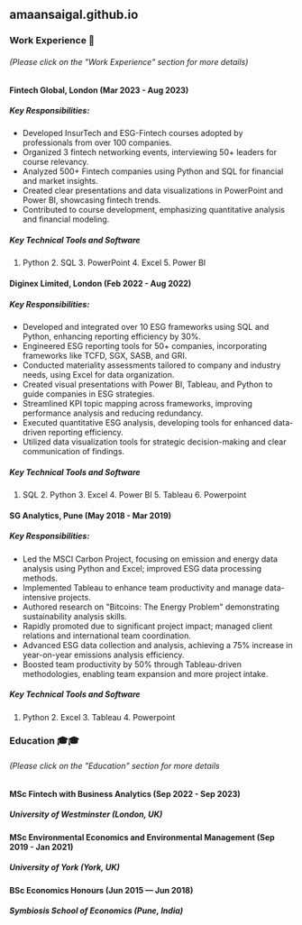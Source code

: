 ## amaansaigal.github.io

### Work Experience 💼
###### (Please click on the "Work Experience" section for more details)

#### Fintech Global, London (Mar 2023 - Aug 2023)
##### Key Responsibilities:
- Developed InsurTech and ESG-Fintech courses adopted by professionals from over 100 companies.
- Organized 3 fintech networking events, interviewing 50+ leaders for course relevancy.
- Analyzed 500+ Fintech companies using Python and SQL for financial and market insights.
- Created clear presentations and data visualizations in PowerPoint and Power BI, showcasing fintech trends.
- Contributed to course development, emphasizing quantitative analysis and financial modeling.

##### Key Technical Tools and Software
1. Python 2. SQL 3. PowerPoint 4. Excel 5. Power BI


#### Diginex Limited, London (Feb 2022 - Aug 2022)
##### Key Responsibilities:
- Developed and integrated over 10 ESG frameworks using SQL and Python, enhancing reporting efficiency by 30%.
- Engineered ESG reporting tools for 50+ companies, incorporating frameworks like TCFD, SGX, SASB, and GRI.
- Conducted materiality assessments tailored to company and industry needs, using Excel for data organization.
- Created visual presentations with Power BI, Tableau, and Python to guide companies in ESG strategies.
- Streamlined KPI topic mapping across frameworks, improving performance analysis and reducing redundancy.
- Executed quantitative ESG analysis, developing tools for enhanced data-driven reporting efficiency.
- Utilized data visualization tools for strategic decision-making and clear communication of findings.

##### Key Technical Tools and Software
1. SQL 2. Python 3. Excel 4. Power BI 5. Tableau 6. Powerpoint


#### SG Analytics, Pune (May 2018 - Mar 2019)
##### Key Responsibilities:
- Led the MSCI Carbon Project, focusing on emission and energy data analysis using Python and Excel; improved ESG data processing methods.
- Implemented Tableau to enhance team productivity and manage data-intensive projects.
- Authored research on "Bitcoins: The Energy Problem" demonstrating sustainability analysis skills.
- Rapidly promoted due to significant project impact; managed client relations and international team coordination.
- Advanced ESG data collection and analysis, achieving a 75% increase in year-on-year emissions analysis efficiency.
- Boosted team productivity by 50% through Tableau-driven methodologies, enabling team expansion and more project intake.

##### Key Technical Tools and Software
1. Python 2. Excel 3. Tableau 4. Powerpoint



### Education 🎓🎓
###### (Please click on the "Education" section for more details

#### MSc Fintech with Business Analytics (Sep 2022 - Sep 2023)
##### University of Westminster (London, UK)


#### MSc Environmental Economics and Environmental Management (Sep 2019 - Jan 2021)
##### University of York (York, UK)


#### BSc Economics Honours (Jun 2015 — Jun 2018)
##### Symbiosis School of Economics (Pune, India)




